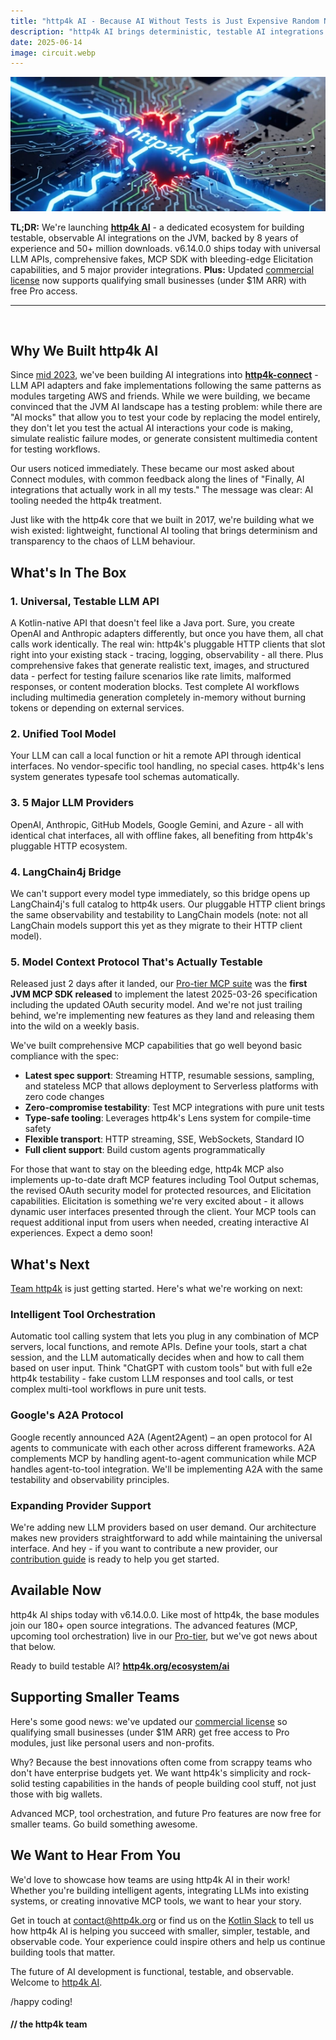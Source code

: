 ```yaml
---
title: "http4k AI - Because AI Without Tests is Just Expensive Random Number Generation"
description: "http4k AI brings deterministic, testable AI integrations to the JVM - comprehensive fakes, universal APIs, zero token costs in tests. Built on 8 years and 50+ million downloads. Plus: updated commercial license terms to support small business."
date: 2025-06-14
image: circuit.webp
---
```


<img class="imageMid my-4" src="./circuit.webp" alt="http4k logo"/>

**TL;DR:** We're launching **[http4k AI](/ecosystem/ai)** - a dedicated ecosystem for building testable, observable AI integrations on the JVM, backed by 8 years of experience and 50+ million downloads. v6.14.0.0 ships today with universal LLM APIs, comprehensive fakes, MCP SDK with bleeding-edge Elicitation capabilities, and 5 major provider integrations. **Plus:** Updated [commercial license](/commercial-license/) now supports qualifying small businesses (under $1M ARR) with free Pro access.

---

<br/>

## Why We Built http4k AI

Since [mid 2023](https://github.com/http4k/http4k-connect/releases/tag/3.39.1.0), we've been building AI integrations into **[http4k-connect](https://connect.http4k.org)** - LLM API adapters and fake implementations following the same patterns as modules targeting AWS and friends. While we were building, we became convinced that the JVM AI landscape has a testing problem: while there are "AI mocks" that allow you to test your code by replacing the model entirely, they don't let you test the actual AI interactions your code is making, simulate realistic failure modes, or generate consistent multimedia content for testing workflows.

Our users noticed immediately. These became our most asked about Connect modules, with common feedback along the lines of "Finally, AI integrations that actually work in all my tests." The message was clear: AI tooling needed the http4k treatment.

Just like with the http4k core that we built in 2017, we're building what we wish existed: lightweight, functional AI tooling that brings determinism and transparency to the chaos of LLM behaviour.

## What's In The Box

### 1. Universal, Testable LLM API
A Kotlin-native API that doesn't feel like a Java port. Sure, you create OpenAI and Anthropic adapters differently, but once you have them, all chat calls work identically. The real win: http4k's pluggable HTTP clients that slot right into your existing stack - tracing, logging, observability - all there. Plus comprehensive fakes that generate realistic text, images, and structured data - perfect for testing failure scenarios like rate limits, malformed responses, or content moderation blocks. Test complete AI workflows including multimedia generation completely in-memory without burning tokens or depending on external services.

### 2. Unified Tool Model
Your LLM can call a local function or hit a remote API through identical interfaces. No vendor-specific tool handling, no special cases. http4k's lens system generates typesafe tool schemas automatically.

### 3. 5 Major LLM Providers
OpenAI, Anthropic, GitHub Models, Google Gemini, and Azure - all with identical chat interfaces, all with offline fakes, all benefiting from http4k's pluggable HTTP ecosystem.

### 4. LangChain4j Bridge
We can't support every model type immediately, so this bridge opens up LangChain4j's full catalog to http4k users. Our pluggable HTTP client brings the same observability and testability to LangChain models (note: not all LangChain models support this yet as they migrate to their HTTP client model).

### 5. Model Context Protocol That's Actually Testable
Released just 2 days after it landed, our [Pro-tier MCP suite](https://mcp.http4k.org) was the **first JVM MCP SDK released** to implement the latest 2025-03-26 specification including the updated OAuth security model. And we're not just trailing behind, we're implementing new features as they land and releasing them into the wild on a weekly basis.

We've built comprehensive MCP capabilities that go well beyond basic compliance with the spec:

- **Latest spec support**: Streaming HTTP, resumable sessions, sampling, and stateless MCP that allows deployment to Serverless platforms with zero code changes
- **Zero-compromise testability**: Test MCP integrations with pure unit tests
- **Type-safe tooling**: Leverages http4k's Lens system for compile-time safety
- **Flexible transport**: HTTP streaming, SSE, WebSockets, Standard IO
- **Full client support**: Build custom agents programmatically

For those that want to stay on the bleeding edge, http4k MCP also implements up-to-date draft MCP features including Tool Output schemas, the revised OAuth security model for protected resources, and Elicitation capabilities. Elicitation is something we're very excited about - it allows dynamic user interfaces presented through the client. Your MCP tools can request additional input from users when needed, creating interactive AI experiences. Expect a demo soon!

## What's Next

[Team http4k](/company) is just getting started. Here's what we're working on next:

### Intelligent Tool Orchestration
Automatic tool calling system that lets you plug in any combination of MCP servers, local functions, and remote APIs. Define your tools, start a chat session, and the LLM automatically decides when and how to call them based on user input. Think "ChatGPT with custom tools" but with full e2e http4k testability - fake custom LLM responses and tool calls, or test complex multi-tool workflows in pure unit tests.

### Google's A2A Protocol
Google recently announced A2A (Agent2Agent) – an open protocol for AI agents to communicate with each other across different frameworks. A2A complements MCP by handling agent-to-agent communication while MCP handles agent-to-tool integration. We'll be implementing A2A with the same testability and observability principles.

### Expanding Provider Support
We're adding new LLM providers based on user demand. Our architecture makes new providers straightforward to add while maintaining the universal interface. And hey - if you want to contribute a new provider, our [contribution guide](/contributing) is ready to help you get started.

## Available Now

http4k AI ships today with v6.14.0.0. Like most of http4k, the base modules join our 180+ open source integrations. The advanced features (MCP, upcoming tool orchestration) live in our [Pro-tier](/pro), but we've got news about that below.

Ready to build testable AI? **[http4k.org/ecosystem/ai](/ecosystem/ai)**

## Supporting Smaller Teams

Here's some good news: we've updated our [commercial license](/commercial-license/) so qualifying small businesses (under $1M ARR) get free access to Pro modules, just like personal users and non-profits.

Why? Because the best innovations often come from scrappy teams who don't have enterprise budgets yet. We want http4k's simplicity and rock-solid testing capabilities in the hands of people building cool stuff, not just those with big wallets.

Advanced MCP, tool orchestration, and future Pro features are now free for smaller teams. Go build something awesome.

## We Want to Hear From You

We'd love to showcase how teams are using http4k AI in their work! Whether you're building intelligent agents, integrating LLMs into existing systems, or creating innovative MCP tools, we want to hear your story.

Get in touch at [contact@http4k.org](mailto:contact@http4k.org) or find us on the [Kotlin Slack](https://slack.http4k.org) to tell us how http4k AI is helping you succeed with smaller, simpler, testable, and observable code. Your experience could inspire others and help us continue building tools that matter.

The future of AI development is functional, testable, and observable. Welcome to [http4k AI](/ecosystem/ai).

/happy coding!

#### // the http4k team
